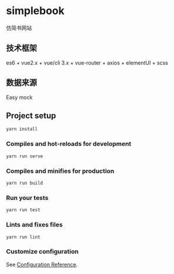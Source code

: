 # simplebook
仿简书网站

## 技术框架
es6 + vue2.x + vue/cli 3.x + vue-router + axios + elementUI + scss

## 数据来源
Easy mock 

## Project setup
```
yarn install
```

### Compiles and hot-reloads for development
```
yarn run serve
```

### Compiles and minifies for production
```
yarn run build
```

### Run your tests
```
yarn run test
```

### Lints and fixes files
```
yarn run lint
```

### Customize configuration
See [Configuration Reference](https://cli.vuejs.org/config/).
